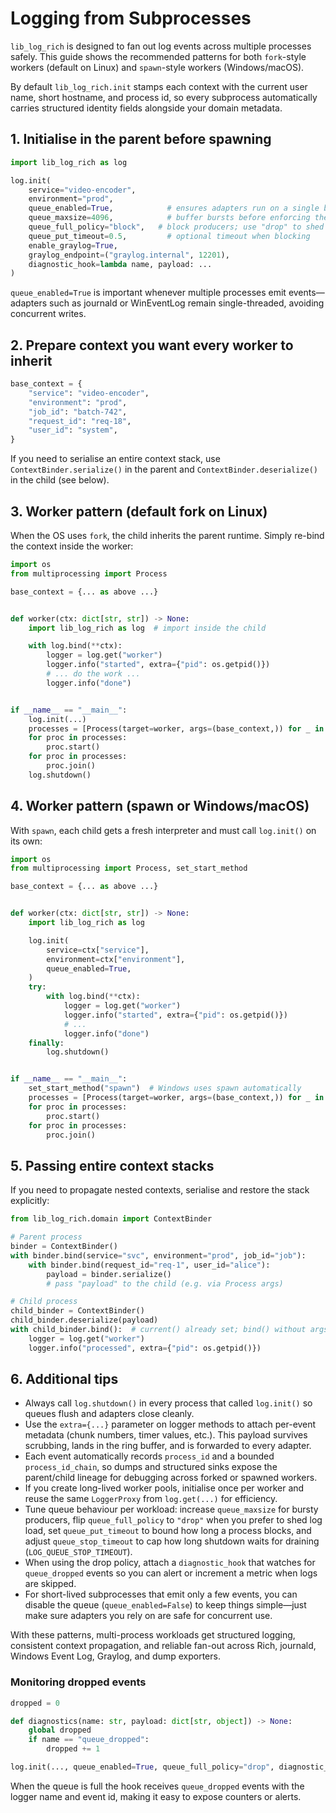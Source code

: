 # Logging from Subprocesses

`lib_log_rich` is designed to fan out log events across multiple processes safely. This guide shows the recommended patterns for both `fork`-style workers (default on Linux) and `spawn`-style workers (Windows/macOS).

By default `lib_log_rich.init` stamps each context with the current user name, short hostname, and process id, so every subprocess automatically carries structured identity fields alongside your domain metadata.

## 1. Initialise in the parent before spawning

```python
import lib_log_rich as log

log.init(
    service="video-encoder",
    environment="prod",
    queue_enabled=True,            # ensures adapters run on a single background thread
    queue_maxsize=4096,            # buffer bursts before enforcing the policy
    queue_full_policy="block",   # block producers; use "drop" to shed load
    queue_put_timeout=0.5,         # optional timeout when blocking
    enable_graylog=True,
    graylog_endpoint=("graylog.internal", 12201),
    diagnostic_hook=lambda name, payload: ...
)
```

`queue_enabled=True` is important whenever multiple processes emit events—adapters such as journald or WinEventLog remain single-threaded, avoiding concurrent writes.

## 2. Prepare context you want every worker to inherit

```python
base_context = {
    "service": "video-encoder",
    "environment": "prod",
    "job_id": "batch-742",
    "request_id": "req-18",
    "user_id": "system",
}
```

If you need to serialise an entire context stack, use `ContextBinder.serialize()` in the parent and `ContextBinder.deserialize()` in the child (see below).

## 3. Worker pattern (default fork on Linux)

When the OS uses `fork`, the child inherits the parent runtime. Simply re-bind the context inside the worker:

```python
import os
from multiprocessing import Process

base_context = {... as above ...}


def worker(ctx: dict[str, str]) -> None:
    import lib_log_rich as log  # import inside the child

    with log.bind(**ctx):
        logger = log.get("worker")
        logger.info("started", extra={"pid": os.getpid()})
        # ... do the work ...
        logger.info("done")


if __name__ == "__main__":
    log.init(...)
    processes = [Process(target=worker, args=(base_context,)) for _ in range(4)]
    for proc in processes:
        proc.start()
    for proc in processes:
        proc.join()
    log.shutdown()
```

## 4. Worker pattern (spawn or Windows/macOS)

With `spawn`, each child gets a fresh interpreter and must call `log.init()` on its own:

```python
import os
from multiprocessing import Process, set_start_method

base_context = {... as above ...}


def worker(ctx: dict[str, str]) -> None:
    import lib_log_rich as log

    log.init(
        service=ctx["service"],
        environment=ctx["environment"],
        queue_enabled=True,
    )
    try:
        with log.bind(**ctx):
            logger = log.get("worker")
            logger.info("started", extra={"pid": os.getpid()})
            # ...
            logger.info("done")
    finally:
        log.shutdown()


if __name__ == "__main__":
    set_start_method("spawn")  # Windows uses spawn automatically
    processes = [Process(target=worker, args=(base_context,)) for _ in range(4)]
    for proc in processes:
        proc.start()
    for proc in processes:
        proc.join()
```

## 5. Passing entire context stacks

If you need to propagate nested contexts, serialise and restore the stack explicitly:

```python
from lib_log_rich.domain import ContextBinder

# Parent process
binder = ContextBinder()
with binder.bind(service="svc", environment="prod", job_id="job"):
    with binder.bind(request_id="req-1", user_id="alice"):
        payload = binder.serialize()
        # pass "payload" to the child (e.g. via Process args)

# Child process
child_binder = ContextBinder()
child_binder.deserialize(payload)
with child_binder.bind():  # current() already set; bind() without args keeps the top frame
    logger = log.get("worker")
    logger.info("processed", extra={"pid": os.getpid()})
```

## 6. Additional tips

- Always call `log.shutdown()` in every process that called `log.init()` so queues flush and adapters close cleanly.
- Use the `extra={...}` parameter on logger methods to attach per-event metadata (chunk numbers, timer values, etc.). This payload survives scrubbing, lands in the ring buffer, and is forwarded to every adapter.
- Each event automatically records `process_id` and a bounded `process_id_chain`, so dumps and structured sinks expose the parent/child lineage for debugging across forked or spawned workers.
- If you create long-lived worker pools, initialise once per worker and reuse the same `LoggerProxy` from `log.get(...)` for efficiency.
- Tune queue behaviour per workload: increase `queue_maxsize` for bursty producers, flip `queue_full_policy` to `"drop"` when you prefer to shed log load, set `queue_put_timeout` to bound how long a process blocks, and adjust `queue_stop_timeout` to cap how long shutdown waits for draining (`LOG_QUEUE_STOP_TIMEOUT`).
- When using the drop policy, attach a `diagnostic_hook` that watches for `queue_dropped` events so you can alert or increment a metric when logs are skipped.
- For short-lived subprocesses that emit only a few events, you can disable the queue (`queue_enabled=False`) to keep things simple—just make sure adapters you rely on are safe for concurrent use.

With these patterns, multi-process workloads get structured logging, consistent context propagation, and reliable fan-out across Rich, journald, Windows Event Log, Graylog, and dump exporters.

### Monitoring dropped events

```python
dropped = 0

def diagnostics(name: str, payload: dict[str, object]) -> None:
    global dropped
    if name == "queue_dropped":
        dropped += 1

log.init(..., queue_enabled=True, queue_full_policy="drop", diagnostic_hook=diagnostics)
```

When the queue is full the hook receives `queue_dropped` events with the logger name and event id, making it easy to expose counters or alerts.
